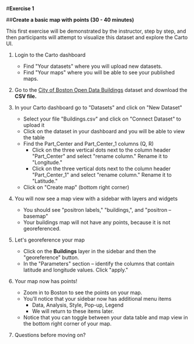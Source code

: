 #**Exercise 1**

##**Create a basic map with points (30 - 40 minutes)**

This first exercise will be demonstrated by the instructor, step by step, and then participants will attempt to visualize this dataset and explore the Carto UI.

1. Login to the Carto dashboard
   * Find "Your datasets" where you will upload new datasets.
   * Find "Your maps" where you will be able to see your published maps.

2. Go to the [City of Boston Open Data Buildings](https://data.boston.gov/dataset/buildings) dataset and download the **CSV file.**

3. In your Carto dashboard go to "Datasets" and click on "New Dataset"
   * Select your file "Buildings.csv" and click on "Connect Dataset" to upload it
   * Click on the dataset in your dashboard and you will be able to view the table
   * Find the Part_Center and Part_Center_1 columns (Q, R)
      * Click on the three vertical dots next to the column header "Part_Center" and select "rename column." Rename it to "Longitude."
      * Click on the three vertical dots next to the column header "Part_Center_1" and select "rename column." Rename it to "Latitude."
   * Click on "Create map" (bottom right corner)

4. You will now see a map view with a sidebar with layers and widgets
   * You should see "positron labels," "buildings,", and "positron – basemap"
   * Your buildings map will not have any points, because it is not georeferenced.

5. Let's georeference your map
   * Click on the **Buildings** layer in the sidebar and then the "georeference" button.
   * In the "Parameters" section – identify the columns that contain latitude and longitude values. Click "apply."

6. Your map now has points!
   * Zoom in to Boston to see the points on your map.
   * You'll notice that your sidebar now has additional menu items
     * Data, Analysis, Style, Pop-up, Legend
     * We will return to these items later.
   * Notice that you can toggle between your data table and map view in the bottom right corner of your map.

7. Questions before moving on?
